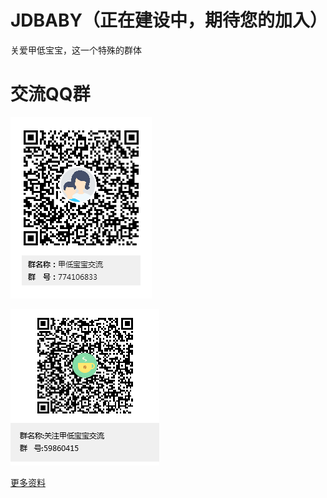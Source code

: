 # JDBABY（正在建设中，期待您的加入）
关爱甲低宝宝，这一个特殊的群体<br/>

# 交流QQ群
![774106833](https://github.com/SuperDubbo/JDBABY/blob/master/images/QQ/774106833.png)<br/>

![59860415](https://github.com/SuperDubbo/JDBABY/blob/master/images/QQ/59860415.png)<br/>

[更多资料](https://github.com/SuperDubbo/JDBABY/wiki)
